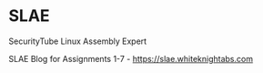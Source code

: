 # SLAE
SecurityTube Linux Assembly Expert

SLAE Blog for Assignments 1-7 - https://slae.whiteknightabs.com
